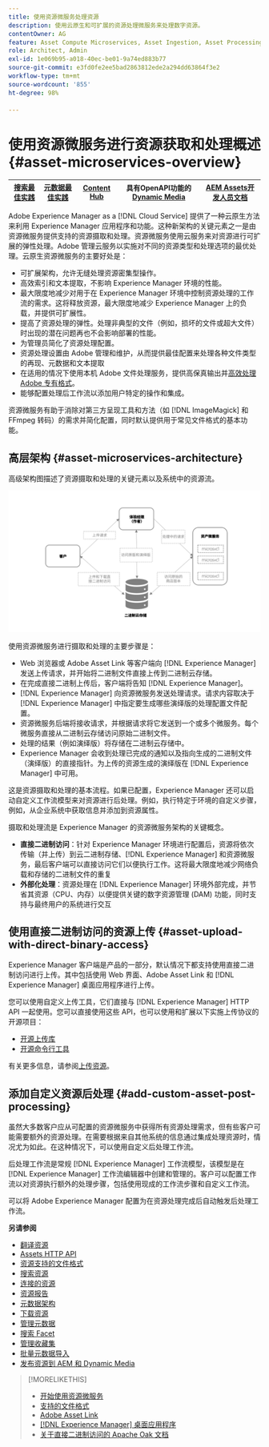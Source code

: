 ```yaml
---
title: 使用资源微服务处理资源
description: 使用云原生和可扩展的资源处理微服务来处理数字资源。
contentOwner: AG
feature: Asset Compute Microservices, Asset Ingestion, Asset Processing
role: Architect, Admin
exl-id: 1e069b95-a018-40ec-be01-9a74ed883b77
source-git-commit: e3fd0fe2ee5bad2863812ede2a294dd63864f3e2
workflow-type: tm+mt
source-wordcount: '855'
ht-degree: 98%

---
```


# 使用资源微服务进行资源获取和处理概述 {#asset-microservices-overview}

| [搜索最佳实践](/help/assets/search-best-practices.md) | [元数据最佳实践](/help/assets/metadata-best-practices.md) | [Content Hub](/help/assets/product-overview.md) | 具有OpenAPI功能的[Dynamic Media](/help/assets/dynamic-media-open-apis-overview.md) | [AEM Assets开发人员文档](https://developer.adobe.com/experience-cloud/experience-manager-apis/) |
| ------------- | --------------------------- |---------|----|-----|

Adobe Experience Manager as a [!DNL Cloud Service] 提供了一种云原生方法来利用 Experience Manager 应用程序和功能。这种新架构的关键元素之一是由资源微服务提供支持的资源摄取和处理。资源微服务使用云服务来对资源进行可扩展的弹性处理。Adobe 管理云服务以实施对不同的资源类型和处理选项的最优处理。云原生资源微服务的主要好处是：

* 可扩展架构，允许无缝处理资源密集型操作。
* 高效索引和文本提取，不影响 Experience Manager 环境的性能。
* 最大限度地减少对用于在 Experience Manager 环境中控制资源处理的工作流的需求。这将释放资源，最大限度地减少 Experience Manager 上的负载，并提供可扩展性。
* 提高了资源处理的弹性。处理非典型的文件（例如，损坏的文件或超大文件）时出现的潜在问题再也不会影响部署的性能。
* 为管理员简化了资源处理配置。
* 资源处理设置由 Adobe 管理和维护，从而提供最佳配置来处理各种文件类型的再现、元数据和文本提取
* 在适用的情况下使用本机 Adobe 文件处理服务，提供高保真输出并[高效处理 Adobe 专有格式](file-format-support.md)。
* 能够配置处理后工作流以添加用户特定的操作和集成。

资源微服务有助于消除对第三方呈现工具和方法（如 [!DNL ImageMagick] 和 FFmpeg 转码）的需求并简化配置，同时默认提供用于常见文件格式的基本功能。

## 高层架构 {#asset-microservices-architecture}

高级架构图描述了资源摄取和处理的关键元素以及系统中的资源流。

<!-- Proposed DRAFT diagram for asset microservices overview - see section "Asset processing - high-level diagram" in the PPTX deck

https://adobe-my.sharepoint.com/personal/gklebus_adobe_com/_layouts/15/guestaccess.aspx?guestaccesstoken=jexDC5ZnepXSt6dTPciH66TzckS1BPEfdaZuSgHugL8%3D&docid=2_1ec37f0bd4cc74354b4f481cd420e07fc&rev=1&e=CdgElS
-->

![使用资源微服务进行资源摄取和处理](assets/asset-microservices-overview.png "使用资源微服务进行资源摄取和处理")

使用资源微服务进行摄取和处理的主要步骤是：

* Web 浏览器或 Adobe Asset Link 等客户端向 [!DNL Experience Manager] 发送上传请求，并开始将二进制文件直接上传到二进制云存储。
* 在完成直接二进制上传后，客户端将告知 [!DNL Experience Manager]。
* [!DNL Experience Manager] 向资源微服务发送处理请求。请求内容取决于 [!DNL Experience Manager] 中指定要生成哪些演绎版的处理配置文件配置。
* 资源微服务后端将接收请求，并根据请求将它发送到一个或多个微服务。每个微服务直接从二进制云存储访问原始二进制文件。
* 处理的结果（例如演绎版）将存储在二进制云存储中。
* Experience Manager 会收到处理已完成的通知以及指向生成的二进制文件（演绎版）的直接指针。为上传的资源生成的演绎版在 [!DNL Experience Manager] 中可用。

这是资源摄取和处理的基本流程。如果已配置，Experience Manager 还可以启动自定义工作流模型来对资源进行后处理。例如，执行特定于环境的自定义步骤，例如，从企业系统中获取信息并添加到资源属性。

摄取和处理流是 Experience Manager 的资源微服务架构的关键概念。

* **直接二进制访问**：针对 Experience Manager 环境进行配置后，资源将依次传输（并上传）到云二进制存储、[!DNL Experience Manager] 和资源微服务，最后客户端可以直接访问它们以便执行工作。这将最大限度地减少网络负载和存储的二进制文件的重复
* **外部化处理**：资源处理在 [!DNL Experience Manager] 环境外部完成，并节省其资源（CPU、内存）以便提供关键的数字资源管理 (DAM) 功能，同时支持与最终用户的系统进行交互

## 使用直接二进制访问的资源上传 {#asset-upload-with-direct-binary-access}

Experience Manager 客户端是产品的一部分，默认情况下都支持使用直接二进制访问进行上传。其中包括使用 Web 界面、Adobe Asset Link 和 [!DNL Experience Manager] 桌面应用程序进行上传。

您可以使用自定义上传工具，它们直接与 [!DNL Experience Manager] HTTP API 一起使用。您可以直接使用这些 API，也可以使用和扩展以下实施上传协议的开源项目：

* [开源上传库](https://github.com/adobe/aem-upload)
* [开源命令行工具](https://github.com/adobe/aio-cli-plugin-aem)

有关更多信息，请参阅[上传资源](add-assets.md)。

## 添加自定义资源后处理 {#add-custom-asset-post-processing}

虽然大多数客户应从可配置的资源微服务中获得所有资源处理需求，但有些客户可能需要额外的资源处理。在需要根据来自其他系统的信息通过集成处理资源时，情况尤为如此。在这种情况下，可以使用自定义后处理工作流。

后处理工作流是常规 [!DNL Experience Manager] 工作流模型，该模型是在 [!DNL Experience Manager] 工作流编辑器中创建和管理的。客户可以配置工作流以对资源执行额外的处理步骤，包括使用现成的工作流步骤和自定义工作流。

可以将 Adobe Experience Manager 配置为在资源处理完成后自动触发后处理工作流。

<!-- TBD asgupta, Engg: Create some asset-microservices-data-flow-diagram.
-->

**另请参阅**

* [翻译资源](translate-assets.md)
* [Assets HTTP API](mac-api-assets.md)
* [资源支持的文件格式](file-format-support.md)
* [搜索资源](search-assets.md)
* [连接的资源](use-assets-across-connected-assets-instances.md)
* [资源报告](asset-reports.md)
* [元数据架构](metadata-schemas.md)
* [下载资源](download-assets-from-aem.md)
* [管理元数据](manage-metadata.md)
* [搜索 Facet](search-facets.md)
* [管理收藏集](manage-collections.md)
* [批量元数据导入](metadata-import-export.md)
* [发布资源到 AEM 和 Dynamic Media](/help/assets/publish-assets-to-aem-and-dm.md)

>[!MORELIKETHIS]
>
>* [开始使用资源微服务](asset-microservices-configure-and-use.md)
>* [支持的文件格式](file-format-support.md)
>* [Adobe Asset Link](https://helpx.adobe.com/cn/enterprise/using/adobe-asset-link.html)
>* [[!DNL Experience Manager] 桌面应用程序](https://experienceleague.adobe.com/docs/experience-manager-desktop-app/using/introduction.html)
>* [关于直接二进制访问的 Apache Oak 文档](https://jackrabbit.apache.org/oak/docs/features/direct-binary-access.html)
